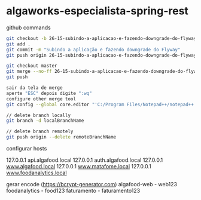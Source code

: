 # algaworks-especialista-spring-rest

github commands

```bash
git checkout -b 26-15-subindo-a-aplicacao-e-fazendo-downgrade-do-flyway
git add .
git commit -m "Subindo a aplicação e fazendo downgrade do Flyway"
git push origin 26-15-subindo-a-aplicacao-e-fazendo-downgrade-do-flyway

git checkout master
git merge --no-ff 26-15-subindo-a-aplicacao-e-fazendo-downgrade-do-flyway
git push

sair da tela de merge
aperte "ESC" depois digite ":wq"
configure other merge tool
git config --global core.editor "'C:/Program Files/Notepad++/notepad++.exe' -multiInst -notabbar -nosession -noPlugin"

// delete branch locally
git branch -d localBranchName

// delete branch remotely
git push origin --delete remoteBranchName
```

configurar hosts

127.0.0.1       api.algafood.local
127.0.0.1       auth.algafood.local
127.0.0.1       www.algafood.local
127.0.0.1       www.matafome.local
127.0.0.1       www.foodanalytics.local

gerar encode (https://bcrypt-generator.com)
algafood-web - web123
foodanalytics - food123
faturamento - faturamento123